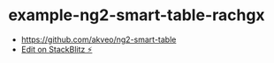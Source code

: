 # example-ng2-smart-table-rachgx
* https://github.com/akveo/ng2-smart-table
* [Edit on StackBlitz ⚡️](https://stackblitz.com/edit/example-ng2-smart-table-rachgx)
